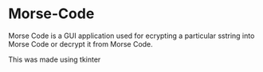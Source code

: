 # Morse-Code

Morse Code is a GUI application used for ecrypting a particular sstring into Morse Code or decrypt it from Morse Code. 

This was made using tkinter
